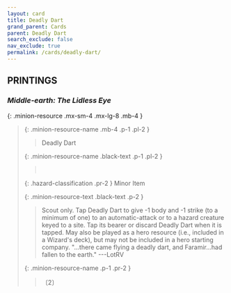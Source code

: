 ```yaml
---
layout: card
title: Deadly Dart
grand_parent: Cards
parent: Deadly Dart
search_exclude: false
nav_exclude: true
permalink: /cards/deadly-dart/
---
```


## PRINTINGS


### _Middle-earth: The Lidless Eye_

{: .minion-resource .mx-sm-4 .mx-lg-8 .mb-4 }
> {: .minion-resource-name .mb-4 .p-1 .pl-2 }
> > <div class="hazard-mp"></div>
> > <div class="card-name">Deadly Dart</div>
>
> {: .minion-resource-name .black-text .p-1 .pl-2 }
> > &nbsp;
>
> {: .hazard-classification .pr-2 }
> Minor Item
>
> {: .minion-resource-text .black-text .p-2 }
> > Scout only. Tap Deadly Dart to give -1 body and -1 strike (to a minimum of one) to an automatic-attack or to a hazard creature keyed to a site. Tap its bearer or discard Deadly Dart when it is tapped. May also be played as a hero resource (i.e., included in a Wizard's deck), but may not be included in a hero starting company.  "...there came flying a deadly dart, and Faramir...had fallen to the earth." ---LotRV 
> 
> {: .minion-resource-name .p-1 .pr-2 }
> > <div class="card-shield"></div>
> > <div class="card-corruption-white">〔2〕</div>
